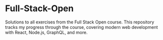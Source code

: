 # Full-Stack-Open
Solutions to all exercises from the Full Stack Open course. This repository tracks my progress through the course, covering modern web development with React, Node.js, GraphQL, and more.

